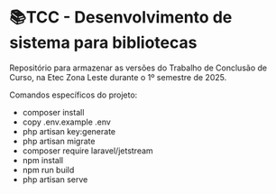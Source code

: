 # 📚TCC - Desenvolvimento de sistema para bibliotecas

Repositório para armazenar as versões do Trabalho de Conclusão de Curso, na Etec Zona Leste durante o 1º semestre de 2025.

Comandos específicos do projeto:

- composer install
- copy .env.example .env
- php artisan key:generate
- php artisan migrate
- composer require laravel/jetstream
- npm install
- npm run build
- php artisan serve
   
